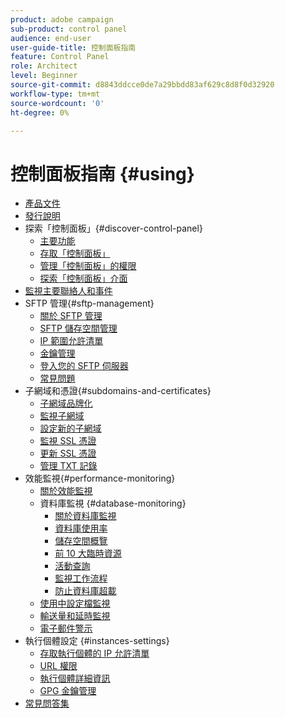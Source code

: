 ```yaml
---
product: adobe campaign
sub-product: control panel
audience: end-user
user-guide-title: 控制面板指南
feature: Control Panel
role: Architect
level: Beginner
source-git-commit: d8843ddcce0de7a29bbdd83af629c8d8f0d32920
workflow-type: tm+mt
source-wordcount: '0'
ht-degree: 0%

---
```



# 控制面板指南 {#using}

+ [產品文件](control-panel-home.md)
+ [發行說明](release-notes.md)
+ 探索「控制面板」{#discover-control-panel}
   + [主要功能](discover/using/key-features.md)
   + [存取「控制面板」](discover/using/accessing-control-panel.md)
   + [管理「控制面板」的權限](discover/using/managing-permissions.md)
   + [探索「控制面板」介面](discover/using/discovering-the-interface.md)
+ [監視主要聯絡人和事件](service-events/service-events.md)
+ SFTP 管理{#sftp-management}
   + [關於 SFTP 管理](sftp/using/about-sftp-management.md)
   + [SFTP 儲存空間管理](sftp/using/sftp-storage-management.md)
   + [IP 範圍允許清單](sftp/using/ip-range-allow-listing.md)
   + [金鑰管理](sftp/using/key-management.md)
   + [登入您的 SFTP 伺服器](sftp/using/logging-into-sftp-server.md)
   + [常見問題](sftp/using/common-questions.md)
+ 子網域和憑證{#subdomains-and-certificates}
   + [子網域品牌化](subdomains-certificates/using/subdomains-branding.md)
   + [監視子網域](subdomains-certificates/using/monitoring-subdomains.md)
   + [設定新的子網域](subdomains-certificates/using/setting-up-new-subdomain.md)
   + [監視 SSL 憑證](subdomains-certificates/using/monitoring-ssl-certificates.md)
   + [更新 SSL 憑證](subdomains-certificates/using/renewing-subdomain-certificate.md)
   + [管理 TXT 記錄](subdomains-certificates/using/managing-txt-records.md)
+ 效能監視{#performance-monitoring}
   + [關於效能監視](performance-monitoring/using/about-performance-monitoring.md)
   + 資料庫監視 {#database-monitoring}
      + [關於資料庫監視](performance-monitoring/using/database-monitoring.md)
      + [資料庫使用率](performance-monitoring/using/database-utilization.md)
      + [儲存空間概覽](performance-monitoring/using/database-storage-overview.md)
      + [前 10 大臨時資源](performance-monitoring/using/database-top-ten-resources.md)
      + [活動查詢](performance-monitoring/using/database-active-queries.md)
      + [監視工作流程](performance-monitoring/using/workflow-monitoring.md)
      + [防止資料庫超載](performance-monitoring/using/database-preventing-overload.md)
   + [使用中設定檔監視](performance-monitoring/using/active-profiles-monitoring.md)
   + [輸送量和延時監視](performance-monitoring/using/thoughputs-latencies.md)
   + [電子郵件警示](performance-monitoring/using/email-alerting.md)
+ 執行個體設定 {#instances-settings}
   + [存取執行個體的 IP 允許清單](instances-settings/using/ip-allow-listing-instance-access.md)
   + [URL 權限](instances-settings/using/url-permissions.md)
   + [執行個體詳細資訊](instances-settings/using/instance-details.md)
   + [GPG 金鑰管理](instances-settings/using/gpg-keys-management.md)
+ [常見問答集](faq.md)
